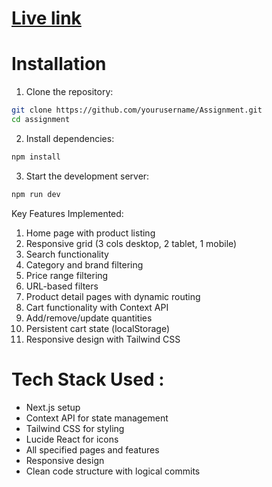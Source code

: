 # [Live link](https://whatbytesecommerce-g5e6vvjso-webdev-rudra-projects.vercel.app)

# Installation

1. Clone the repository:
```bash
git clone https://github.com/yourusername/Assignment.git
cd assignment
```

2. Install dependencies:
```bash
npm install
```

3. Start the development server:
```bash
npm run dev
```

Key Features Implemented:
1. Home page with product listing
2. Responsive grid (3 cols desktop, 2 tablet, 1 mobile)
3. Search functionality
4. Category and brand filtering
5. Price range filtering
6. URL-based filters
7. Product detail pages with dynamic routing
9. Cart functionality with Context API
10. Add/remove/update quantities
11. Persistent cart state (localStorage)
12. Responsive design with Tailwind CSS

# Tech Stack Used :
- Next.js setup
- Context API for state management
- Tailwind CSS for styling
- Lucide React for icons
- All specified pages and features
- Responsive design
- Clean code structure with logical commits